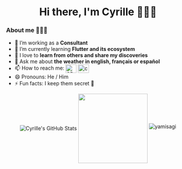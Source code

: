 <h1 align="center">Hi there, I'm Cyrille 🙋🏻‍♂️</h1>

### About me 🧑🏻‍💻

- 🔭 I’m working as a **Consultant**
- 🌱 I’m currently learning **Flutter and its ecosystem**
- 🫴 I love to **learn from others and share my discoveries**
- 💬 Ask me about **the weather in english, français or español**
- 📫 How to reach me: <a href="https://twitter.com/CDakhlia" target="blank"><img align="center" src="https://raw.githubusercontent.com/rahuldkjain/github-profile-readme-generator/master/src/images/icons/Social/twitter.svg" alt="CDakhlia" height="23" width="30" /></a>
<a href="https://linkedin.com/in/cyrille-dakhlia-756ba99b" target="blank"><img align="center" src="https://raw.githubusercontent.com/rahuldkjain/github-profile-readme-generator/master/src/images/icons/Social/linked-in-alt.svg" alt="cyrille-dakhlia" height="23" width="30" /></a>
- 😄 Pronouns: He / Him
- ⚡ Fun facts: I keep them secret 👀


<div align="center">
  <img align="middle" src="https://github-readme-stats.vercel.app/api?username=Cyrille-Dakhlia&show_icons=true&count_private=true" alt="Cyrille's GitHub Stats" />
  <img align="middle" height="190" src="https://github-readme-stats.vercel.app/api/top-langs/?username=Cyrille-Dakhlia&layout=compact&langs_count=7" />
  <img src="https://github-readme-streak-stats.herokuapp.com/?user=Cyrille-Dakhlia&theme=tokyonight_duo" alt="yamisagi" />
</div>

